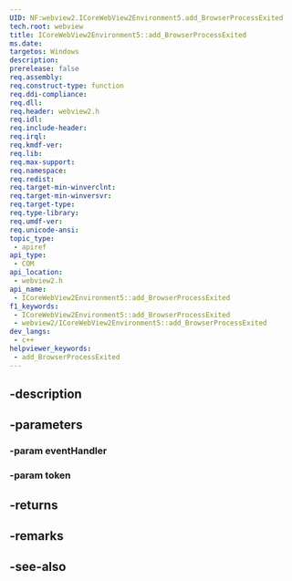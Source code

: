 ```yaml
---
UID: NF:webview2.ICoreWebView2Environment5.add_BrowserProcessExited
tech.root: webview
title: ICoreWebView2Environment5::add_BrowserProcessExited
ms.date: 
targetos: Windows
description: 
prerelease: false
req.assembly: 
req.construct-type: function
req.ddi-compliance: 
req.dll: 
req.header: webview2.h
req.idl: 
req.include-header: 
req.irql: 
req.kmdf-ver: 
req.lib: 
req.max-support: 
req.namespace: 
req.redist: 
req.target-min-winverclnt: 
req.target-min-winversvr: 
req.target-type: 
req.type-library: 
req.umdf-ver: 
req.unicode-ansi: 
topic_type:
 - apiref
api_type:
 - COM
api_location:
 - webview2.h
api_name:
 - ICoreWebView2Environment5::add_BrowserProcessExited
f1_keywords:
 - ICoreWebView2Environment5::add_BrowserProcessExited
 - webview2/ICoreWebView2Environment5::add_BrowserProcessExited
dev_langs:
 - c++
helpviewer_keywords:
 - add_BrowserProcessExited
---
```


## -description

## -parameters

### -param eventHandler

### -param token

## -returns

## -remarks

## -see-also

